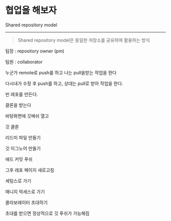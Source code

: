 # 협업을 해보자

Shared repository model

---

> Shared repository model은 동일한 저장소를 공유하여 활용하는 방식

팀장 : repository owner (pm)

팀원 : collaborator

누군가 remote로 push를 하고 나는 pull을받는 작업을 한다

다시내가 수정 후 push를 하고, 상대는 pull로 받아 작업을 한다.



빈 레포를 만든다.

클론을 받는다

바탕화면에 깃배쉬 열고

깃 클론

리드미 파일 만들기

깃 이그노어 만들기

애드 커밋 푸쉬

그후 레포 페이지 새로고침

세팅스로 가기

매니지 억세스로 가기

콜라보레이터 초대하기

초대를 받으면 정상적으로 깃 푸쉬가 가능해짐



